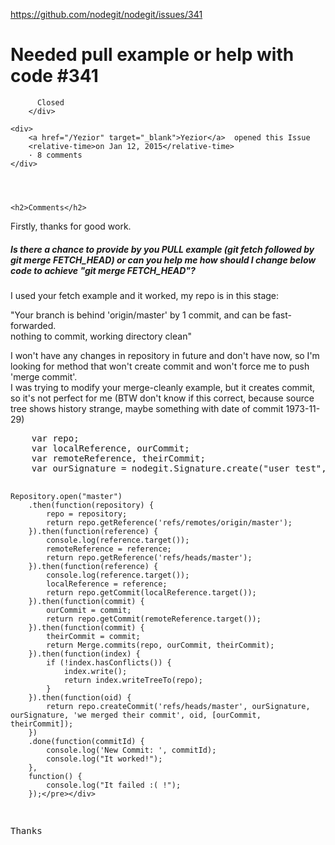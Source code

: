 <a href="https://github.com/nodegit/nodegit/issues/341">https://github.com/nodegit/nodegit/issues/341</a><div id="articleHeader"><h1>              Needed pull example or help with code            #341    </h1></div>


  <div>
    <div>
        <div>
          
          Closed
        </div>
    
    <div>
        <a href="/Yezior" target="_blank">Yezior</a>  opened this Issue
        <relative-time>on Jan 12, 2015</relative-time>
        · 8 comments
    </div>
  



    <h2>Comments</h2>
    
      

      

        
          

  
  

    





      
  

    



    
      

  
    
      
          
<p>Firstly, thanks for good work.</p>
<h5>Is there a chance to provide by you PULL example (git fetch followed by git merge FETCH_HEAD) or can you help me how should I change below code to achieve "git merge FETCH_HEAD"?</h5>
<p>I used your fetch example and it worked, my repo is in this stage:</p>
<p>"Your branch is behind 'origin/master' by 1 commit, and can be fast-forwarded.<br />
nothing to commit, working directory clean"</p>
<p>I won't have any changes in repository in future and don't have now, so I'm looking for method that won't create commit and won't force me to push 'merge commit'.<br />
I was trying to modify your merge-cleanly example, but it creates commit, so it's not perfect for me (BTW don't know if this correct, because source tree shows history strange, maybe something with date of commit 1973-11-29)</p>
<div><pre>    var repo;
    var localReference, ourCommit;
    var remoteReference, theirCommit;
    var ourSignature = nodegit.Signature.create("user test", "user@test.com", 123456789, 60);

    Repository.open("master")
        .then(function(repository) {
            repo = repository;
            return repo.getReference('refs/remotes/origin/master');
        }).then(function(reference) {
            console.log(reference.target());
            remoteReference = reference;
            return repo.getReference('refs/heads/master');
        }).then(function(reference) {
            console.log(reference.target());
            localReference = reference;
            return repo.getCommit(localReference.target());
        }).then(function(commit) {
            ourCommit = commit;
            return repo.getCommit(remoteReference.target());
        }).then(function(commit) {
            theirCommit = commit;
            return Merge.commits(repo, ourCommit, theirCommit);
        }).then(function(index) {
            if (!index.hasConflicts()) {
                index.write();
                return index.writeTreeTo(repo);
            }
        }).then(function(oid) {
            return repo.createCommit('refs/heads/master', ourSignature, ourSignature, 'we merged their commit', oid, [ourCommit, theirCommit]);
        })
        .done(function(commitId) {
            console.log('New Commit: ', commitId);
            console.log("It worked!");
        },
        function() {
            console.log("It failed :( !");
        });</pre></div>
<p>Thanks</p>
      